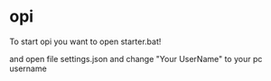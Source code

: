 # opi
To start opi you want to open starter.bat!

and open file settings.json and change "Your UserName" to your pc username
